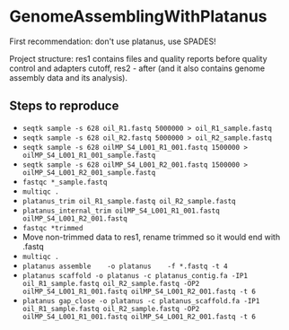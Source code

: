 # GenomeAssemblingWithPlatanus

First recommendation: don't use platanus, use SPADES!

Project structure: res1 contains files and quality reports before quality control and adapters cutoff, res2 - after 
(and it also contains genome assembly data and its analysis).

## Steps to reproduce
   - ```seqtk sample -s 628 oil_R1.fastq 5000000 > oil_R1_sample.fastq```
   - ```seqtk sample -s 628 oil_R2.fastq 5000000 > oil_R2_sample.fastq```
   - ```seqtk sample -s 628 oilMP_S4_L001_R1_001.fastq 1500000 > oilMP_S4_L001_R1_001_sample.fastq```
   - ```seqtk sample -s 628 oilMP_S4_L001_R2_001.fastq 1500000 > oilMP_S4_L001_R2_001_sample.fastq```
   - ```fastqc *_sample.fastq```
   - ```multiqc .```
   - ```platanus_trim oil_R1_sample.fastq oil_R2_sample.fastq```
   - ```platanus_internal_trim oilMP_S4_L001_R1_001.fastq oilMP_S4_L001_R2_001.fastq```
   - ```fastqc *trimmed```
   - Move non-trimmed data to res1, rename trimmed so it would end with .fastq
   - ```multiqc .```
   - ```platanus assemble    -o platanus    -f *.fastq -t 4```
   - ```platanus scaffold -o platanus -c platanus_contig.fa -IP1 oil_R1_sample.fastq oil_R2_sample.fastq -OP2 oilMP_S4_L001_R1_001.fastq oilMP_S4_L001_R2_001.fastq -t 6```
   - ```platanus gap_close -o platanus -c platanus_scaffold.fa -IP1 oil_R1_sample.fastq oil_R2_sample.fastq -OP2 oilMP_S4_L001_R1_001.fastq oilMP_S4_L001_R2_001.fastq -t 6```
